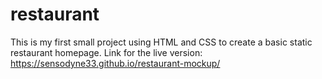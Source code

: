 # restaurant

This is my first small project using HTML and CSS to create a basic static restaurant homepage. 
Link for the live version: https://sensodyne33.github.io/restaurant-mockup/
